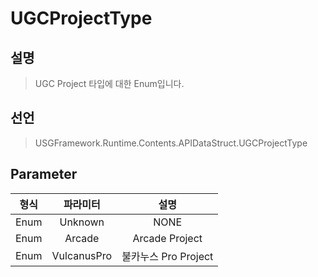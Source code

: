 # UGCProjectType

## 설명
> UGC Project 타입에 대한 Enum입니다.
## 선언
> USGFramework.Runtime.Contents.APIDataStruct.UGCProjectType
## Parameter
| **형식** |   **파라미터**   |      **설명**      |
|:------:|:------------:|:----------------:|
|  Enum  |   Unknown    |       NONE       |
|  Enum  |    Arcade    |  Arcade Project  |
|  Enum  | VulcanusPro  | 불카누스 Pro Project |
